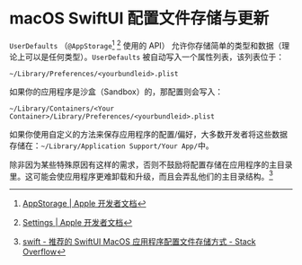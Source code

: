 # macOS SwiftUI 配置文件存储与更新

`UserDefaults` （`@AppStorage`[^1] [^3] 使用的 API） 允许你存储简单的类型和数据（理论上可以是任何类型）。`UserDefaults` 被自动写入一个属性列表，该列表位于：

`~/Library/Preferences/<yourbundleid>.plist`

如果你的应用程序是沙盒（Sandbox）的，那配置则会写入：

`~/Library/Containers/<Your Container>/Library/Preferences/<yourbundleid>.plist`

如果你使用自定义的方法来保存应用程序的配置/偏好，大多数开发者将这些数据存储在：`~/Library/Application Support/Your App/`中。

除非因为某些特殊原因有这样的需求，否则不鼓励将配置存储在应用程序的主目录里。这可能会使应用程序更难卸载和升级，而且会弄乱他们的主目录结构。[^2]

[^2]: [swift - 推荐的 SwiftUI MacOS 应用程序配置文件存储方式 - Stack Overflow](https://stackoverflow.com/questions/65619845/recommended-way-to-store-configuration-in-a-swiftui-macos-app)
[^1]: [AppStorage | Apple 开发者文档](https://developer.apple.com/documentation/swiftui/appstorage#relationships)
[^3]: [Settings | Apple 开发者文档](https://developer.apple.com/documentation/swiftui/settings)
